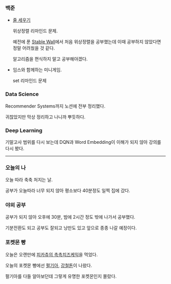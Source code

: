 ### 백준
- [줄 세우기](https://www.acmicpc.net/problem/2252)
  
  위상정렬 리마인드 문제.
  
  예전에 푼 [Stable Wall](https://www.acmicpc.net/problem/23906)에서 처음 위상정렬을 공부했는데 이때 공부하지 않았다면 정말 어려웠을 것 같다.

  알고리즘을 편식하지 말고 공부해야겠다.

- 임스와 함께하는 미니게임.
  
  set 리마인드 문제

### Data Science
Recommender Systems까지 노션에 전부 정리했다.

귀찮았지만 막상 정리하고 나니까 뿌듯하다.

### Deep Learning
기말고사 범위를 다시 보는데 DQN과 Word Embedding이 이해가 되지 않아 강의를 다시 봤다.

---

### 오늘의 나
오늘 따라 축축 처지는 날.

공부가 오늘따라 너무 되지 않아 평소보다 40분정도 일찍 집에 갔다.

### 야외 공부
공부가 되지 않아 오후에 30분, 밤에 2시간 정도 밖에 나가서 공부했다.

기분전환도 되고 공부도 잘되고 낭만도 있고 앞으로 종종 나갈 예정이다.


### 포켓몬 빵
오늘은 오랜만에 [피카츄의 촉촉치즈케익](https://prod.danawa.com/info/?pcode=16524614)을 먹었다.

오늘의 포켓몬 빵에선 [펄기아](https://pokemon.fandom.com/ko/wiki/%ED%8E%84%EA%B8%B0%EC%95%84_(%ED%8F%AC%EC%BC%93%EB%AA%AC)), [강철톤](https://pokemon.fandom.com/ko/wiki/%EA%B0%95%EC%B2%A0%ED%86%A4_(%ED%8F%AC%EC%BC%93%EB%AA%AC))이 나왔다.

펄기아를 다들 알아보던데 그렇게 유명한 포켓몬인지 몰랐다.

